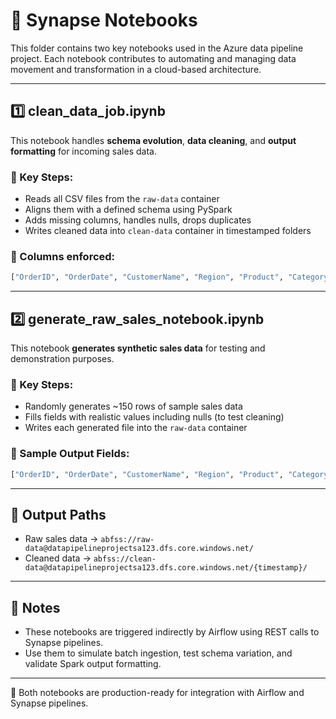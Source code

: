 # 📓 Synapse Notebooks

This folder contains two key notebooks used in the Azure data pipeline project. Each notebook contributes to automating and managing data movement and transformation in a cloud-based architecture.

---

## 1️⃣ clean_data_job.ipynb

This notebook handles **schema evolution**, **data cleaning**, and **output formatting** for incoming sales data.

### 🔹 Key Steps:
- Reads all CSV files from the `raw-data` container
- Aligns them with a defined schema using PySpark
- Adds missing columns, handles nulls, drops duplicates
- Writes cleaned data into `clean-data` container in timestamped folders

### 🔧 Columns enforced:
```python
["OrderID", "OrderDate", "CustomerName", "Region", "Product", "Category", "Quantity", "UnitPrice", "Amount"]
```

---

## 2️⃣ generate_raw_sales_notebook.ipynb

This notebook **generates synthetic sales data** for testing and demonstration purposes.

### 🔹 Key Steps:
- Randomly generates ~150 rows of sample sales data
- Fills fields with realistic values including nulls (to test cleaning)
- Writes each generated file into the `raw-data` container

### 🔧 Sample Output Fields:
```python
["OrderID", "OrderDate", "CustomerName", "Region", "Product", "Category", "Quantity", "UnitPrice", "Amount"]
```

---

## 📁 Output Paths
- Raw sales data → `abfss://raw-data@datapipelineprojectsa123.dfs.core.windows.net/`
- Cleaned data → `abfss://clean-data@datapipelineprojectsa123.dfs.core.windows.net/{timestamp}/`

---

## 🧠 Notes
- These notebooks are triggered indirectly by Airflow using REST calls to Synapse pipelines.
- Use them to simulate batch ingestion, test schema variation, and validate Spark output formatting.

---

📌 Both notebooks are production-ready for integration with Airflow and Synapse pipelines.
